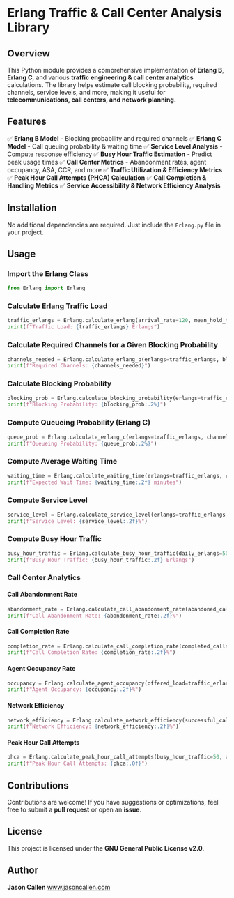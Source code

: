 # Erlang Traffic & Call Center Analysis Library

## Overview
This Python module provides a comprehensive implementation of **Erlang B**, **Erlang C**, and various **traffic engineering & call center analytics** calculations. The library helps estimate call blocking probability, required channels, service levels, and more, making it useful for **telecommunications, call centers, and network planning.**

## Features
✅ **Erlang B Model** - Blocking probability and required channels
✅ **Erlang C Model** - Call queuing probability & waiting time
✅ **Service Level Analysis** - Compute response efficiency
✅ **Busy Hour Traffic Estimation** - Predict peak usage times
✅ **Call Center Metrics** - Abandonment rates, agent occupancy, ASA, CCR, and more
✅ **Traffic Utilization & Efficiency Metrics**
✅ **Peak Hour Call Attempts (PHCA) Calculation**
✅ **Call Completion & Handling Metrics**
✅ **Service Accessibility & Network Efficiency Analysis**

## Installation
No additional dependencies are required. Just include the `Erlang.py` file in your project.

## Usage
### Import the Erlang Class
```python
from Erlang import Erlang
```

### Calculate Erlang Traffic Load
```python
traffic_erlangs = Erlang.calculate_erlang(arrival_rate=120, mean_hold_time=5, average_call_time=3)
print(f"Traffic Load: {traffic_erlangs} Erlangs")
```

### Calculate Required Channels for a Given Blocking Probability
```python
channels_needed = Erlang.calculate_erlang_b(erlangs=traffic_erlangs, block_level_goal=0.01)
print(f"Required Channels: {channels_needed}")
```

### Calculate Blocking Probability
```python
blocking_prob = Erlang.calculate_blocking_probability(erlangs=traffic_erlangs, channels=channels_needed)
print(f"Blocking Probability: {blocking_prob:.2%}")
```

### Compute Queueing Probability (Erlang C)
```python
queue_prob = Erlang.calculate_erlang_c(erlangs=traffic_erlangs, channels=channels_needed)
print(f"Queueing Probability: {queue_prob:.2%}")
```

### Compute Average Waiting Time
```python
waiting_time = Erlang.calculate_waiting_time(erlangs=traffic_erlangs, channels=channels_needed, mean_service_time=3)
print(f"Expected Wait Time: {waiting_time:.2f} minutes")
```

### Compute Service Level
```python
service_level = Erlang.calculate_service_level(erlangs=traffic_erlangs, channels=channels_needed, target_time=1/3)
print(f"Service Level: {service_level:.2f}%")
```

### Compute Busy Hour Traffic
```python
busy_hour_traffic = Erlang.calculate_busy_hour_traffic(daily_erlangs=50)
print(f"Busy Hour Traffic: {busy_hour_traffic:.2f} Erlangs")
```

### Call Center Analytics
#### Call Abandonment Rate
```python
abandonment_rate = Erlang.calculate_call_abandonment_rate(abandoned_calls=50, total_calls=1000)
print(f"Call Abandonment Rate: {abandonment_rate:.2f}%")
```

#### Call Completion Rate
```python
completion_rate = Erlang.calculate_call_completion_rate(completed_calls=950, total_calls=1000)
print(f"Call Completion Rate: {completion_rate:.2f}%")
```

#### Agent Occupancy Rate
```python
occupancy = Erlang.calculate_agent_occupancy(offered_load=traffic_erlangs, num_agents=channels_needed)
print(f"Agent Occupancy: {occupancy:.2f}%")
```

#### Network Efficiency
```python
network_efficiency = Erlang.calculate_network_efficiency(successful_calls=900, total_calls=1000)
print(f"Network Efficiency: {network_efficiency:.2f}%")
```

#### Peak Hour Call Attempts
```python
phca = Erlang.calculate_peak_hour_call_attempts(busy_hour_traffic=50, avg_call_duration=3)
print(f"Peak Hour Call Attempts: {phca:.0f}")
```

## Contributions
Contributions are welcome! If you have suggestions or optimizations, feel free to submit a **pull request** or open an **issue**.

## License
This project is licensed under the **GNU General Public License v2.0**.

## Author
**Jason Callen** www.jasoncallen.com

